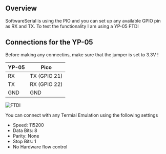 ## Overview
SoftwareSerial is using the PIO and you can set up any available GPIO pin as RX and TX.
To test the functionality I am using a YP-05 FTDI 

## Connections for the YP-05

Before making any connectins, make sure that the jumper is set to 3.3V !

 YP-05   | Pico              
---------|-------------------
 RX      | TX (GPIO 21) 
 TX      | RX (GPIO 22) 
 GND     | GND               

<img src="https://www.pschatzmann.ch/wp-content/uploads/2021/03/ftdi.jpg" alt="FTDI">

You can connect with any Termial Emulation using the following settings

- Speed: 115200
- Data Bits: 8
- Parity: None
- Stop Bits: 1
- No Hardware flow control